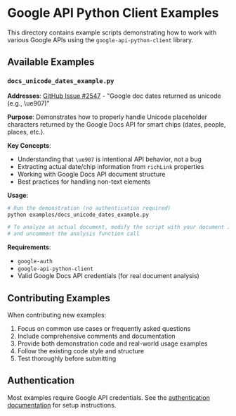 # Google API Python Client Examples

This directory contains example scripts demonstrating how to work with various Google APIs using the `google-api-python-client` library.

## Available Examples

### `docs_unicode_dates_example.py`

**Addresses**: [GitHub Issue #2547](https://github.com/googleapis/google-api-python-client/issues/2547) - "Google doc dates returned as unicode (e.g., \\ue907)"

**Purpose**: Demonstrates how to properly handle Unicode placeholder characters returned by the Google Docs API for smart chips (dates, people, places, etc.).

**Key Concepts**:
- Understanding that `\ue907` is intentional API behavior, not a bug
- Extracting actual date/chip information from `richLink` properties
- Working with Google Docs API document structure
- Best practices for handling non-text elements

**Usage**:
```bash
# Run the demonstration (no authentication required)
python examples/docs_unicode_dates_example.py

# To analyze an actual document, modify the script with your document ID
# and uncomment the analysis function call
```

**Requirements**:
- `google-auth`
- `google-api-python-client`
- Valid Google Docs API credentials (for real document analysis)

## Contributing Examples

When contributing new examples:
1. Focus on common use cases or frequently asked questions
2. Include comprehensive comments and documentation
3. Provide both demonstration code and real-world usage examples
4. Follow the existing code style and structure
5. Test thoroughly before submitting

## Authentication

Most examples require Google API credentials. See the [authentication documentation](https://cloud.google.com/docs/authentication) for setup instructions.